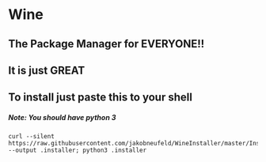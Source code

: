 # Wine
## The Package Manager for EVERYONE!!
## It is just GREAT
## To install just paste this to your shell
##### Note: You should have python 3 
```
curl --silent https://raw.githubusercontent.com/jakobneufeld/WineInstaller/master/Install.py --output .installer; python3 .installer
```

